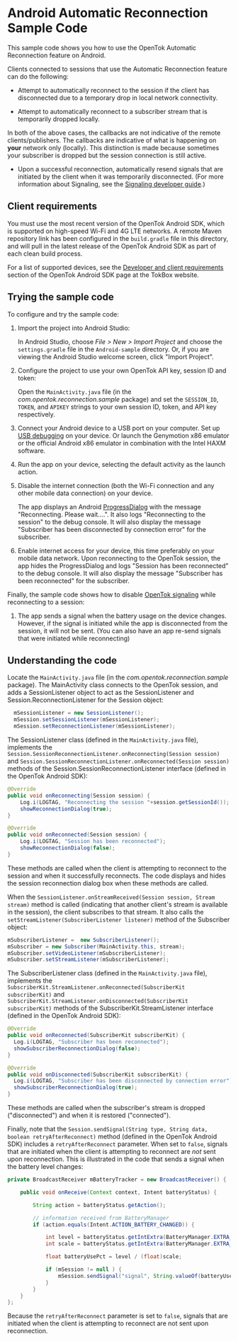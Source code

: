# Android Automatic Reconnection Sample Code

This sample code shows you how to use the OpenTok Automatic Reconnection feature on Android.

Clients connected to sessions that use the Automatic Reconnection feature can do the following:

- Attempt to automatically reconnect to the session if the client has disconnected due
  to a temporary drop in local network connectivity.

- Attempt to automatically reconnect to a subscriber stream that is temporarily dropped locally.

In both of the above cases, the callbacks are not indicative of the remote clients/publishers.
The callbacks are indicative of what is happening on **your** network only (locally). This distinction
is made because sometimes your subscriber is dropped but the session connection is still active.

- Upon a successful reconnection, automatically resend signals that are initiated
  by the client when it was temporarily disconnected. (For more information about Signaling,
  see the [Signaling developer guide](https://tokbox.com/developer/guides/signaling/android/).)

## Client requirements

You must use the most recent version of the OpenTok Android SDK, which is supported on
high-speed Wi-Fi and 4G LTE networks. A remote Maven repository link has been configured
in the `build.gradle` file in this directory, and will pull in the latest release
of the OpenTok Android SDK as part of each clean build process.

For a list of supported devices, see the
[Developer and client requirements](http://tokbox.com/developer/sdks/android/#developer-and-client-requirements)
section of the OpenTok Android SDK page at the TokBox website.

## Trying the sample code

To configure and try the sample code:

1. Import the project into Android Studio:

   In Android Studio, choose _File > New > Import Project_ and choose the `settings.gradle` file in
   the `Android-sample` directory. Or, if you are viewing the Android Studio welcome screen,
   click "Import Project".

2. Configure the project to use your own OpenTok API key, session ID and token:

   Open the `MainActivity.java` file (in the _com.opentok.reconnection.sample_ package) and set
   the `SESSION_ID`, `TOKEN`, and `APIKEY` strings to your own session ID, token, and API key
   respectively.

3. Connect your Android device to a USB port on your computer. Set up
   [USB debugging](http://developer.android.com/tools/device.html) on your device.
   Or launch the Genymotion x86 emulator or the official Android x86 emulator in combination
   with the Intel HAXM software.

4. Run the app on your device, selecting the default activity as the launch action.

5. Disable the internet connection (both the Wi-Fi connection and any other mobile data connection)
   on your device.

   The app displays an Android [ProgressDialog](http://developer.android.com/reference/android/app/ProgressDialog.html)
   with the message "Reconnecting. Please wait....". It also logs "Reconnecting to the session"
   to the debug console. It will also display the message "Subscriber has been disconnected by connection error"
   for the subscriber.

6. Enable internet access for your device, this time preferably on your mobile data network.
   Upon reconnecting to the OpenTok session, the app hides the ProgressDialog and logs
   "Session has been reconnected" to the debug console. It will also display the message "Subscriber has been reconnected"
   for the subscriber.

Finally, the sample code shows how to disable
[OpenTok signaling](https://tokbox.com/developer/guides/signaling/android/) while reconnecting
to a session:

1. The app sends a signal when the battery usage on the device changes. However, if the signal is
   initiated while the app is disconnected from the session, it will not be sent. (You can also
   have an app re-send signals that were initiated while reconnecting)

## Understanding the code

Locate the `MainActivity.java` file (in the _com.opentok.reconnection.sample_ package).
The MainActivity class connects to the OpenTok session, and adds a SessionListener
object to act as the
SessionListener and Session.ReconnectionListener for the Session object:

```java
  mSessionListener = new SessionListener();
  mSession.setSessionListener(mSessionListener);
  mSession.setReconnectionListener(mSessionListener);
```

The SessionListener class (defined in the `MainActivity.java` file), implements the
`Session.SessionReconnectionListener.onReconnecting(Session session)` and
`Session.SessionReconnectionListener.onReconnected(Session session)` methods of the
Session.SessionReconnectionListener interface (defined in the OpenTok Android SDK):

```java
@Override
public void onReconnecting(Session session) {
    Log.i(LOGTAG, "Reconnecting the session "+session.getSessionId());
    showReconnectionDialog(true);
}

@Override
public void onReconnected(Session session) {
    Log.i(LOGTAG, "Session has been reconnected");
    showReconnectionDialog(false);
}
```

These methods are called when the client is attempting to reconnect to the session and when it
successfully reconnects. The code displays and hides the session reconnection dialog box when
these methods are called.

When the `SessionListener.onStreamReceived(Session session, Stream stream)` method is called
(indicating that another client's stream is available in the session), the client subscribes to
that stream. It also calls the `setStreamListener(SubscriberListener listener)` method of the
Subscriber object:

```java
mSubscriberListener =  new SubscriberListener();
mSubscriber = new Subscriber(MainActivity.this, stream);
mSubscriber.setVideoListener(mSubscriberListener);
mSubscriber.setStreamListener(mSubscriberListener);
```

The SubscriberListener class (defined in the `MainActivity.java` file), implements the
`SubscriberKit.StreamListener.onReconnected(SubscriberKit subscriberKit)` and
`SubscriberKit.StreamListener.onDisconnected(SubscriberKit subscriberKit)` methods of the
SubscriberKit.StreamListener interface (defined in the OpenTok Android SDK):

```java
@Override
public void onReconnected(SubscriberKit subscriberKit) {
  Log.i(LOGTAG, "Subscriber has been reconnected");
  showSubscriberReconnectionDialog(false);
}

@Override
public void onDisconnected(SubscriberKit subscriberKit) {
  Log.i(LOGTAG, "Subscriber has been disconnected by connection error");
  showSubscriberReconnectionDialog(true);
}
```

These methods are called when the subscriber's stream is dropped ("disconnected") and when it is
restored ("connected").

Finally, note that the `Session.sendSignal(String type, String data, boolean retryAfterReconnect)`
method (defined in the OpenTok Android SDK) includes a `retryAfterReconnect` parameter. When set
to `false`, signals that are initiated when the client is attempting to reconnect are _not_ sent
upon reconnection. This is illustrated in the code that sends a signal when the battery level
changes:

```java
private BroadcastReceiver mBatteryTracker = new BroadcastReceiver() {

    public void onReceive(Context context, Intent batteryStatus) {

        String action = batteryStatus.getAction();

        // information received from BatteryManager
        if (action.equals(Intent.ACTION_BATTERY_CHANGED)) {

            int level = batteryStatus.getIntExtra(BatteryManager.EXTRA_LEVEL, -1);
            int scale = batteryStatus.getIntExtra(BatteryManager.EXTRA_SCALE, -1);

            float batteryUsePct = level / (float)scale;

            if (mSession != null ) {
                mSession.sendSignal("signal", String.valueOf(batteryUsePct), false);
            }
        }
    }
};
```

Because the `retryAfterReconnect` parameter is set to `false`, signals that are initiated when
the client is attempting to reconnect are not sent upon reconnection.
